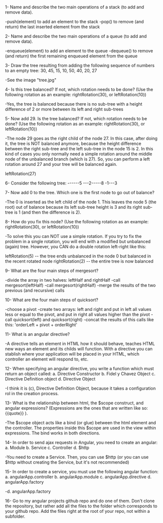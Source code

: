 1- Name and describe the two main operations of a stack (to add and remove data).

  -push(element) to add an element to the stack
  -pop() to remove (and return) the last inserted element from the stack

2- Name and describe the two main operations of a queue (to add and remove data).

  -enqueue(element) to add an element to the queue
  -dequeue() to remove (and return) the first remaining enqueued element from the queue

3- Draw the tree resulting from adding the following sequence of numbers to an empty tree: 30, 45, 15, 10, 50, 40, 20, 27

  -See the image "tree.jpg"

4- Is this tree balanced? If not, which rotation needs to be done? (Use the following rotation as an example: rightRotation(30), or leftRotation(10))

  -Yes, the tree is balanced because there is no sub-tree with a height difference of 2 or more between its left and right sub-trees

5- Now add 29. Is the tree balanced? If not, which rotation needs to be done? (Use the following rotation as an example: rightRotation(30), or leftRotation(10))

  -The node 29 goes as the right child of the node 27. In this case, after doing it, the tree is NOT balanced anymore, because the height difference between the right sub-tree and the left sub-tree in the node 15 is 2. In this kind of cases you only normally need a simple rotation around the middle node of the unbalanced branch (which is 27). So, you can perform a left rotation around 27 and your tree will be balanced again.

  leftRotation(27)

6- Consider the following tree:
------5
---2-----8
-1---3

7- Now add 0 to the tree. Which one is the first node to go out of balance?

  -The 0 is inserted as the left child of the node 1. This leaves the node 5 (the root) out of balance because its left sub-tree height is 3 and its right sub-tree is 1 (and then the difference is 2).

8- How do you fix this node? (Use the following rotation as an example: rightRotation(30), or leftRotation(10))

  -To solve this you can NOT use a simple rotation. If you try to fix the problem in a single rotation, you will end with a modified but unbalanced (again) tree. However, you CAN do a double rotation left-right like this:

   leftRotation(5) -- the tree ends unbalanced in the node 0 but balanced in the recent rotated node
   rightRotation(2) -- the entire tree is now balanced

9- What are the four main steps of mergesort?

  -divide the array in two halves: leftHalf and rightHalf
  -call mergesort(leftHalf)
  -call mergesort(rightHalf)
  -merge the results of the two previous (and recursive) calls

10- What are the four main steps of quicksort?

  -choose a pivot
  -create two arrays: left and right and put in left all values less or equal to the pivot, and put in right all values higher than the pivot
  -call quicksort(left) and quicksort(right)
  -concat the results of this calls like this: 'orderLeft + pivot + orderRight'

11- What is an angular directive?

  -A directive tells an element in HTML how it should behave, teaches HTML new ways an element and its childs will function. With a directive you can stablish where your application will be placed in your HTML, which controller an element will respond to, etc.

12- When specifying an angular directive, you write a function which must return an object called: a. Directive Constructor b. Fidel y Chavez Object c. Directive Definition object d. Directive Object

  -I think it is (c), Directive Definition Object, because it takes a configuration rol in the creation process.   

13- What is the relationship between html, the $scope construct, and angular expressions? (Expressions are the ones that are written like so: {{quote}} ).

  -The $scope object acts like a bind (or glue) between the html element and the controller. The properties inside this $scope are used in the view within expressions. The bind works in both directions.

14- In order to send ajax requests in Angular, you need to create an angular: a. Module
b. Service c. Controller d. $http

  -You need to create a Service. Then, you can use $http (or you can use $http without creating the Service, but it's not recommended)

15- In order to create a service, you must use the following angular function: a. angularApp.controller b. angularApp.module c. angularApp.directive d. angularApp.factory

  -d.  angularApp.factory

16- Go to my angular projects github repo and do one of them. Don't clone the repository, but rather add all the files to the folder which corresponds to your github repo. Add the files right at the root of your repo, not within a subfolder.
